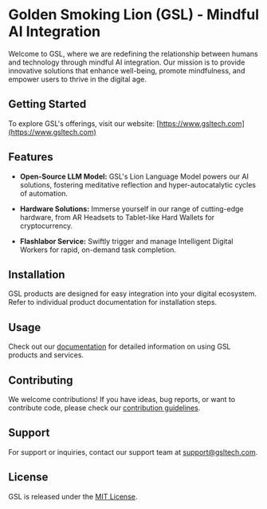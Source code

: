 # Golden Smoking Lion (GSL) - Mindful AI Integration

Welcome to GSL, where we are redefining the relationship between humans and technology through mindful AI integration. Our mission is to provide innovative solutions that enhance well-being, promote mindfulness, and empower users to thrive in the digital age.

## Getting Started

To explore GSL's offerings, visit our website: [https://www.gsltech.com](https://www.gsltech.com)

## Features

- **Open-Source LLM Model:** GSL's Lion Language Model powers our AI solutions, fostering meditative reflection and hyper-autocatalytic cycles of automation.
  
- **Hardware Solutions:** Immerse yourself in our range of cutting-edge hardware, from AR Headsets to Tablet-like Hard Wallets for cryptocurrency.

- **Flashlabor Service:** Swiftly trigger and manage Intelligent Digital Workers for rapid, on-demand task completion.

## Installation

GSL products are designed for easy integration into your digital ecosystem. Refer to individual product documentation for installation steps.

## Usage

Check out our [documentation](https://docs.gsltech.com) for detailed information on using GSL products and services.

## Contributing

We welcome contributions! If you have ideas, bug reports, or want to contribute code, please check our [contribution guidelines](CONTRIBUTING.md).

## Support

For support or inquiries, contact our support team at support@gsltech.com.

## License

GSL is released under the [MIT License](LICENSE.md).
